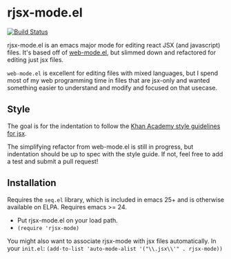 # rjsx-mode.el

[![Build Status](https://secure.travis-ci.org/cjfuller/rjsx-mode.png)](https://travis-ci.org/cjfuller/rjsx-mode)

rjsx-mode.el is an emacs major mode for editing react JSX (and javascript)
files.  It's based off of [web-mode.el](http://web-mode.org), but
slimmed down and refactored for editing just jsx files.

`web-mode.el` is excellent for editing files with mixed languages, but I spend
most of my web programming time in files that are jsx-only and wanted something
easier to understand and modify and focused on that usecase.

## Style

The goal is for the indentation to follow
the [Khan Academy style guidelines for jsx](https://github.com/Khan/style-guides/blob/master/style/react.md).

The simplifying refactor from web-mode.el is still in progress, but indentation
should be up to spec with the style guide.  If not, feel free to add a test and
submit a pull request!

## Installation

Requires the `seq.el` library, which is included in emacs 25+ and is otherwise available on ELPA.
Requires emacs >= 24.

- Put rjsx-mode.el on your load path.
- `(require 'rjsx-mode)`

You might also want to associate rjsx-mode with jsx files automatically.  In your `init.el`:
`(add-to-list 'auto-mode-alist '("\\.jsx\\'" . rjsx-mode))`
